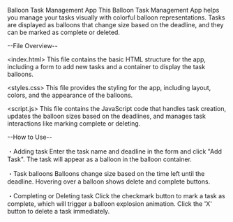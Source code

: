 Balloon Task Management App
This Balloon Task Management App helps you manage your tasks visually with colorful balloon representations. Tasks are displayed as balloons that change size based on the deadline, and they can be marked as complete or deleted.

--File Overview--

<index.html>
This file contains the basic HTML structure for the app, including a form to add new tasks and a container to display the task balloons.

<styles.css>
This file provides the styling for the app, including layout, colors, and the appearance of the balloons.

<script.js>
This file contains the JavaScript code that handles task creation, updates the balloon sizes based on the deadlines, and manages task interactions like marking complete or deleting.


--How to Use--

・Adding task
Enter the task name and deadline in the form and click "Add Task".
The task will appear as a balloon in the balloon container.

・Task balloons
Balloons change size based on the time left until the deadline.
Hovering over a balloon shows delete and complete buttons.

・Completing or Deleting task
Click the checkmark button to mark a task as complete, which will trigger a balloon explosion animation.
Click the 'X' button to delete a task immediately.
